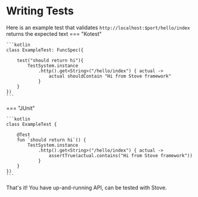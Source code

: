 # Writing Tests

Here is an example test that validates `http://localhost:$port/hello/index` returns the expected text
=== "Kotest"
    
    ```kotlin
    class ExampleTest: FuncSpec({

        test("should return hi"){
            TestSystem.instance
                .http().get<String>("/hello/index") { actual ->
                    actual shouldContain "Hi from Stove framework"
                }
        }
    })
    ```

=== "JUnit"

    ```kotlin
    class ExampleTest {

        @Test
        fun `should return hi`() {
            TestSystem.instance
                .http().get<String>("/hello/index") { actual ->
                    assertTrue(actual.contains("Hi from Stove framework"))
                }
        }
    })
    ```

That's it! You have up-and-running API, can be tested with Stove.
